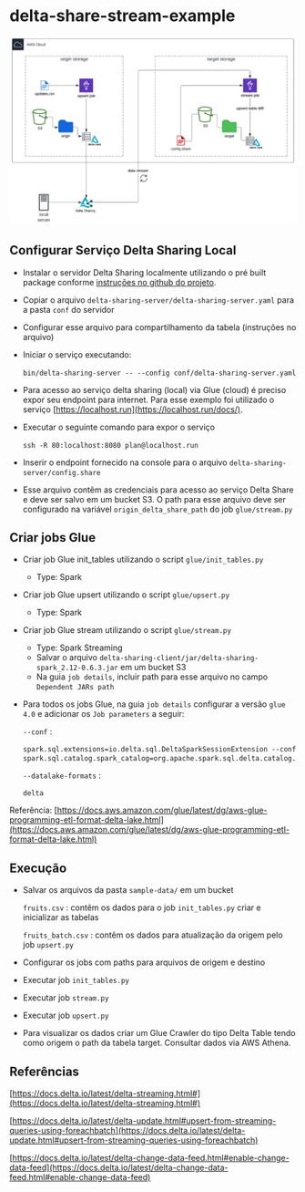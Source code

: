 # delta-share-stream-example

![](images/architecture.png)

## Configurar Serviço Delta Sharing Local

- Instalar o servidor Delta Sharing localmente utilizando o pré built package conforme [instruções no github do projeto](https://github.com/delta-io/delta-sharing#delta-sharing-reference-server).

- Copiar o arquivo `delta-sharing-server/delta-sharing-server.yaml` para a pasta `conf` do servidor

- Configurar esse arquivo para compartilhamento da tabela (instruções no arquivo)

- Iniciar o serviço executando:
    
    ```bin/delta-sharing-server -- --config conf/delta-sharing-server.yaml```
    
- Para acesso ao serviço delta sharing (local) via Glue (cloud) é preciso expor seu endpoint para internet. Para esse exemplo foi utilizado o serviço [https://localhost.run](https://localhost.run/docs/).

- Executar o seguinte comando para expor o serviço
    
    `ssh -R 80:localhost:8080 plan@localhost.run`

- Inserir o endpoint fornecido na console para o arquivo `delta-sharing-server/config.share`

- Esse arquivo contêm as credenciais para acesso ao serviço Delta Share e deve ser salvo em um bucket S3. O path para esse arquivo deve ser configurado na variável `origin_delta_share_path` do job `glue/stream.py`  


## Criar jobs Glue

- Criar job Glue init_tables utilizando o script `glue/init_tables.py`
    - Type: Spark

- Criar job Glue upsert utilizando o script `glue/upsert.py`
    - Type: Spark

- Criar job Glue stream utilizando o script `glue/stream.py`
     - Type: Spark Streaming
     - Salvar o arquivo `delta-sharing-client/jar/delta-sharing-spark_2.12-0.6.3.jar` em um bucket S3
     - Na guia `job details`, incluir path para esse arquivo no campo `Dependent JARs path`

- Para todos os jobs Glue, na guia `job details` configurar a versão `glue 4.0` e adicionar os `Job parameters` a seguir:


    `--conf` :
    ```
    spark.sql.extensions=io.delta.sql.DeltaSparkSessionExtension --conf spark.sql.catalog.spark_catalog=org.apache.spark.sql.delta.catalog.DeltaCatalog`
    ```

    `--datalake-formats` : 
    ```
    delta
    ```

Referência: [https://docs.aws.amazon.com/glue/latest/dg/aws-glue-programming-etl-format-delta-lake.html](https://docs.aws.amazon.com/glue/latest/dg/aws-glue-programming-etl-format-delta-lake.html)



## Execução

- Salvar os arquivos da pasta `sample-data/` em um bucket

    `fruits.csv` : contêm os dados para o job `init_tables.py` criar e inicializar as tabelas

    `fruits_batch.csv` : contêm os dados para atualização da origem pelo job `upsert.py`


- Configurar os jobs com paths para arquivos de origem e destino

- Executar job `init_tables.py`

- Executar job `stream.py`

- Executar job `upsert.py`

- Para visualizar os dados criar um Glue Crawler do tipo Delta Table tendo como origem o path da tabela target. Consultar dados via AWS Athena.


## Referências

[https://docs.delta.io/latest/delta-streaming.html#](https://docs.delta.io/latest/delta-streaming.html#)

[https://docs.delta.io/latest/delta-update.html#upsert-from-streaming-queries-using-foreachbatch](https://docs.delta.io/latest/delta-update.html#upsert-from-streaming-queries-using-foreachbatch)

[https://docs.delta.io/latest/delta-change-data-feed.html#enable-change-data-feed](https://docs.delta.io/latest/delta-change-data-feed.html#enable-change-data-feed)
